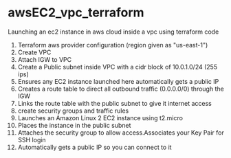 # awsEC2_vpc_terraform
Launching an ec2 instance in aws cloud inside a vpc using terraform code
1. Terraform aws provider configuration (region given as "us-east-1")
2. Create VPC
3. Attach IGW to VPC
4. Create a Public subnet inside VPC with a cidr block of 10.0.1.0/24 (255 ips)
5. Ensures any EC2 instance launched here automatically gets a public IP
6. Creates a route table to direct all outbound traffic (0.0.0.0/0) through the IGW
7. Links the route table with the public subnet to give it internet access
8. create security groups and traffic rules
9. Launches an Amazon Linux 2 EC2 instance using t2.micro
10. Places the instance in the public subnet
11. Attaches the security group to allow access.Associates your Key Pair for SSH login
12. Automatically gets a public IP so you can connect to it

